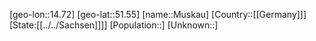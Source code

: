 ﻿---
location: [51.55,14.72]
type: City
tags:
- geo/City


SpocWebEntityId: 32640
isDeleted: false
confidential: public

---
[geo-lon::14.72]
[geo-lat::51.55]
[name::Muskau]
[Country::[[Germany]]]
[State:[[../../Sachsen]]]]
[Population::]
[Unknown::]

